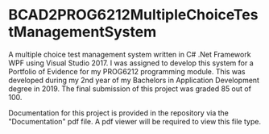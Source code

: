 # BCAD2PROG6212MultipleChoiceTestManagementSystem
A multiple choice test management system written in C# .Net Framework WPF using Visual Studio 2017. 
I was assigned to develop this system for a Portfolio of Evidence for my PROG6212 programming module. 
This was developed during my 2nd year of my Bachelors in Application Development degree in 2019. The final submission of this project was graded 85 out of 100.  

Documentation for this project is provided in the repository via the "Documentation" pdf file. A pdf viewer will be required to view this file type. 
